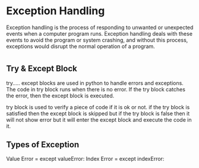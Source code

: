 # Exception Handling
Exception handling is the process of responding to unwanted or unexpected events when a computer program runs. Exception handling deals with these events to avoid the program or system crashing, and without this process, exceptions would disrupt the normal operation of a program.

# <h2>Try & Except Block</h2>

try….. except blocks are used in python to handle errors and exceptions. The code in try block runs when there is no error. If the try block catches the error, then the except block is executed.


try block is used to verify a piece of code if it is ok or not. if the try block is satisfied then the except block is skipped but
if the try block is false then it will not show error but it will enter the except block and execute the code in it.

<h2>Types of Exception</h2>

Value Error = except valueError:
Index Error = except indexError:
